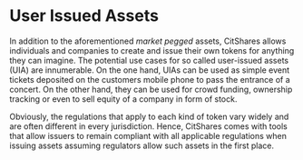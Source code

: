 # User Issued Assets

In addition to the aforementioned *market pegged* assets, CitShares allows
individuals and companies to create and issue their own tokens for anything
they can imagine. The potential use cases for so called user-issued assets
(UIA) are innumerable. On the one hand, UIAs can be used as simple event
tickets deposited on the customers mobile phone to pass the entrance of a
concert. On the other hand, they can be used for crowd funding, ownership
tracking or even to sell equity of a company in form of stock.

Obviously, the regulations that apply to each kind of token vary widely and are
often different in every jurisdiction. Hence, CitShares comes with tools that
allow issuers to remain compliant with all applicable regulations when issuing
assets assuming regulators allow such assets in the first place.
